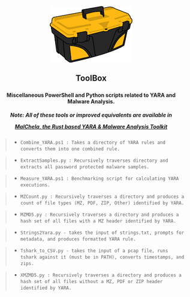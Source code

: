 <div align="center">
 <img style="padding:0;vertical-align:bottom;" height="150" width="220" src="images/toolbox.png"/>
 <p>
  <h2>
   ToolBox
  </h2>
  <h5>

  <div align="center">   
</h5>
<h4>
Miscellaneous PowerShell and Python scripts related to YARA and Malware Analysis.
</h4>

<h5>Note: All of these tools or improved equivalents are available in 
 
 [MalChela, the Rust based YARA & Malware Analysis Toolkit](https://github.com/dwmetz/MalChela)
 
</h5>
<p>
<div align="left">

>- `Combine_YARA.ps1 : Takes a directory of YARA rules and converts them into one combined rule.`

>- `ExtractSamples.py : Recursively traverses directory and extracts all password protected malware samples.`

>- `Measure_YARA.ps1 : Benchmarking script for calculating YARA executions.`

>- `MZCount.py : Recursively traverses a directory and produces a count of file types (MZ, PDF, ZIP, Other) identified by YARA.`

>- `MZMD5.py : Recursively traverses a directory and produces a hash set of all files with a MZ header identified by YARA.`

>- `Strings2Yara.py - takes the input of strings.txt, prompts for metadata, and produces formatted YARA rule.`

>- `Tshark_to_CSV.py - takes the input of a pcap file, runs tshark against it (must be in PATH), converts timestamps, and zips.`

>- `XMZMD5.py : Recursively traverses a directory and produces a hash set of all files without a MZ, PDF or ZIP header identified by YARA.`







